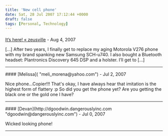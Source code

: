 ```yaml
---
title: 'New cell phone'
date: Sat, 28 Jul 2007 17:12:44 +0000
draft: false
tags: [Personal, Technology]
---
```



#### 
[It&#8217;s here! &laquo; zeusville](http://zeusville.wordpress.com/2007/08/02/its-here/ "") - <time datetime="2007-08-02 09:15:12">Aug 4, 2007</time>

\[...\] After two years, I finally get to replace my aging Motorola V276 phone with my brand spanking new Samsung SCH-u740. I also bought a Bluetooth headset: Plantronics Discovery 645 DSP and a holster. I’ll get to \[...\]
<hr />
#### 
[Melissa]( "meli_morena@yahoo.com") - <time datetime="2007-07-31 14:44:18">Jul 2, 2007</time>

Nice phone...Copier!!! That's okay, I have always hear that imitation is the highest form of flattery :p So did you get the phone yet? Are you getting the black one or the gold one I have?
<hr />
#### 
[Devan](http://dgoodwin.dangerouslyinc.com "dgoodwin@dangerouslyinc.com") - <time datetime="2007-07-29 12:21:43">Jul 0, 2007</time>

Wicked looking phone!
<hr />
